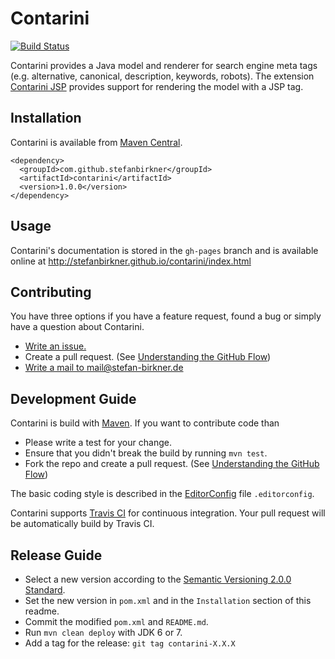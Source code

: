 # Contarini 

[![Build Status](https://travis-ci.org/stefanbirkner/contarini.svg?branch=master)](https://travis-ci.org/stefanbirkner/contarini)

Contarini provides a Java model and renderer for search engine meta tags
(e.g. alternative, canonical, description, keywords, robots). The
extension [Contarini JSP](https://github.com/stefanbirkner/contarini-jsp)
provides support for rendering the model with a JSP tag.


## Installation

Contarini is available from [Maven Central](http://search.maven.org/).

    <dependency>
      <groupId>com.github.stefanbirkner</groupId>
      <artifactId>contarini</artifactId>
      <version>1.0.0</version>
    </dependency>


## Usage

Contarini's documentation is stored in the `gh-pages` branch and is
available online at
http://stefanbirkner.github.io/contarini/index.html


## Contributing

You have three options if you have a feature request, found a bug or
simply have a question about Contarini.

* [Write an issue.](https://github.com/stefanbirkner/contarini/issues/new)
* Create a pull request. (See [Understanding the GitHub Flow](https://guides.github.com/introduction/flow/index.html))
* [Write a mail to mail@stefan-birkner.de](mailto:mail@stefan-birkner.de)


## Development Guide

Contarini is build with [Maven](http://maven.apache.org/). If you want
to contribute code than

* Please write a test for your change.
* Ensure that you didn't break the build by running `mvn test`.
* Fork the repo and create a pull request. (See [Understanding the GitHub Flow](https://guides.github.com/introduction/flow/index.html))

The basic coding style is described in the
[EditorConfig](http://editorconfig.org/) file `.editorconfig`.

Contarini supports [Travis CI](https://travis-ci.org/) for continuous
integration. Your pull request will be automatically build by Travis
CI.


## Release Guide

* Select a new version according to the
  [Semantic Versioning 2.0.0 Standard](http://semver.org/).
* Set the new version in `pom.xml` and in the `Installation` section of
  this readme.
* Commit the modified `pom.xml` and `README.md`.
* Run `mvn clean deploy` with JDK 6 or 7.
* Add a tag for the release: `git tag contarini-X.X.X`

